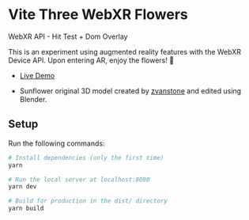 # Vite Three WebXR Flowers

WebXR API - Hit Test  + Dom Overlay 

This is an experiment using augmented reality features with the WebXR Device API.
Upon entering AR, enjoy the flowers! 🌻

- [Live Demo](https://vite-three-webxr-flowers.vercel.app/)

- Sunflower original 3D model created by [zvanstone](https://sketchfab.com/3d-models/sunflower-3a9514b8df044abe809432201b8f1c6e) and edited using Blender.

## Setup

Run the following commands:

```bash
# Install dependencies (only the first time)
yarn

# Run the local server at localhost:8080
yarn dev

# Build for production in the dist/ directory
yarn build
```
